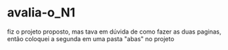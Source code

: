 # avalia-o_N1
fiz o projeto proposto, mas tava em dúvida de como fazer as duas paginas, então coloquei a segunda em uma pasta "abas" no projeto
